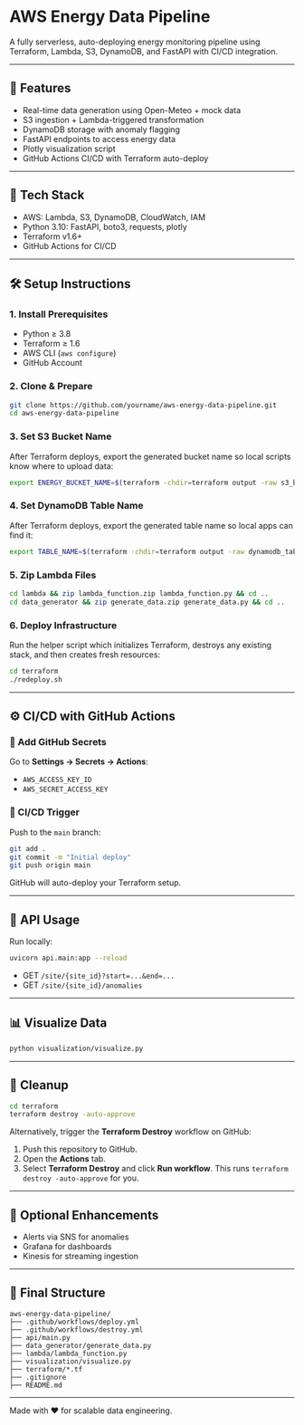 # AWS Energy Data Pipeline
A fully serverless, auto-deploying energy monitoring pipeline using Terraform, Lambda, S3, DynamoDB, and FastAPI with CI/CD integration.

---

## 📌 Features
- Real-time data generation using Open-Meteo + mock data
- S3 ingestion + Lambda-triggered transformation
- DynamoDB storage with anomaly flagging
- FastAPI endpoints to access energy data
- Plotly visualization script
- GitHub Actions CI/CD with Terraform auto-deploy

---

## 🧰 Tech Stack
- AWS: Lambda, S3, DynamoDB, CloudWatch, IAM
- Python 3.10: FastAPI, boto3, requests, plotly
- Terraform v1.6+
- GitHub Actions for CI/CD

---

## 🛠️ Setup Instructions

### 1. Install Prerequisites
- Python ≥ 3.8
- Terraform ≥ 1.6
- AWS CLI (`aws configure`)
- GitHub Account

### 2. Clone & Prepare
```bash
git clone https://github.com/yourname/aws-energy-data-pipeline.git
cd aws-energy-data-pipeline
```

### 3. Set S3 Bucket Name
After Terraform deploys, export the generated bucket name so local scripts know
where to upload data:
```bash
export ENERGY_BUCKET_NAME=$(terraform -chdir=terraform output -raw s3_bucket_name)
```

### 4. Set DynamoDB Table Name
After Terraform deploys, export the generated table name so local apps can find it:
```bash
export TABLE_NAME=$(terraform -chdir=terraform output -raw dynamodb_table_name)
```

### 5. Zip Lambda Files
```bash
cd lambda && zip lambda_function.zip lambda_function.py && cd ..
cd data_generator && zip generate_data.zip generate_data.py && cd ..
```

### 6. Deploy Infrastructure
Run the helper script which initializes Terraform, destroys any existing stack,
and then creates fresh resources:
```bash
cd terraform
./redeploy.sh
```

---

## ⚙️ CI/CD with GitHub Actions
### 🔐 Add GitHub Secrets
Go to **Settings → Secrets → Actions**:
- `AWS_ACCESS_KEY_ID`
- `AWS_SECRET_ACCESS_KEY`

### 🚀 CI/CD Trigger
Push to the `main` branch:
```bash
git add .
git commit -m "Initial deploy"
git push origin main
```

GitHub will auto-deploy your Terraform setup.

---

## 🧪 API Usage
Run locally:
```bash
uvicorn api.main:app --reload
```
- GET `/site/{site_id}?start=...&end=...`
- GET `/site/{site_id}/anomalies`

---

## 📊 Visualize Data
```bash
python visualization/visualize.py
```

---

## 🧹 Cleanup
```bash
cd terraform
terraform destroy -auto-approve
```
Alternatively, trigger the **Terraform Destroy** workflow on GitHub:
1. Push this repository to GitHub.
2. Open the **Actions** tab.
3. Select **Terraform Destroy** and click **Run workflow**.
This runs `terraform destroy -auto-approve` for you.

---

## 🤖 Optional Enhancements
- Alerts via SNS for anomalies
- Grafana for dashboards
- Kinesis for streaming ingestion

---

## 📁 Final Structure
```
aws-energy-data-pipeline/
├── .github/workflows/deploy.yml
├── .github/workflows/destroy.yml
├── api/main.py
├── data_generator/generate_data.py
├── lambda/lambda_function.py
├── visualization/visualize.py
├── terraform/*.tf
├── .gitignore
├── README.md
```

---

Made with ❤️ for scalable data engineering.